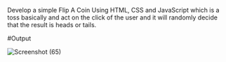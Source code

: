 Develop a simple Flip A Coin Using HTML, CSS and JavaScript which is a toss basically and act on the click of the user and it 
will randomly decide that the result is heads or tails.

#Output

![Screenshot (65)](https://github.com/krishnnaa15/krishnnaa15/assets/141332207/84eb51d5-e026-42e3-8ee8-b49d16676d30)


